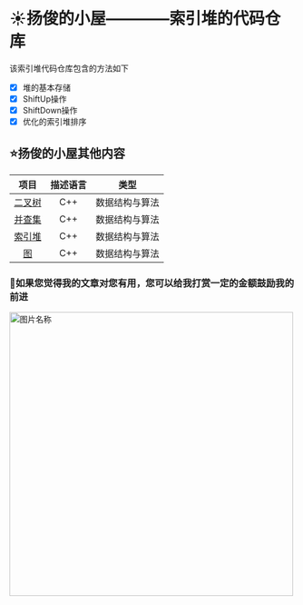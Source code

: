 # :sunny:扬俊的小屋————索引堆的代码仓库

该索引堆代码仓库包含的方法如下
- [x] 堆的基本存储
- [x] ShiftUp操作
- [x] ShiftDown操作
- [x] 优化的索引堆排序 

## :star:扬俊的小屋其他内容

项目 | 描述语言 | 类型
:---:|:--------:|:----:
[二叉树](https://github.com/sunshine98/binary-tree) | C++ | 数据结构与算法
[并查集](https://github.com/sunshine98/UnionFind) | C++ | 数据结构与算法
[索引堆](https://github.com/sunshine98/IndexHeap) | C++ | 数据结构与算法
[图](https://github.com/sunshine98/GraphBasics)     | C++ | 数据结构与算法


### :clap:如果您觉得我的文章对您有用，您可以给我打赏一定的金额鼓励我的前进 
<img src="http://ww1.sinaimg.cn/large/0060lm7Tly1fmlyfhapirj30p00qadj6.jpg" width = "500" height = "500" alt="图片名称" align=center />

